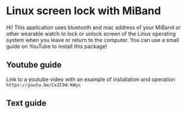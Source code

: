 # Linux screen lock with MiBand

Hi!
This application uses bluetooth and mac address of your MiBand or other wearable watch to lock or unlock screen of the Linux operating system when you leave or return to the computer.
You can use a small guide on YouTube to install this package!

## Youtube guide
Link to a youtube video with an example of installation and operation ```https://youtu.be/CxZC94-KWyc```

## Text guide

